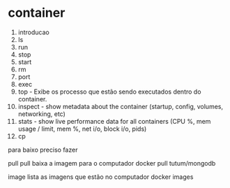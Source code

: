 # container

1. introducao
1. ls
1. run
1. stop
1. start
1. rm
1. port
1. exec
1. top - Exibe os processo que estão sendo executados dentro do container.
1. inspect - show metadata about the container (startup, config, volumes, networking, etc)
1. stats - show live performance data for all containers (CPU %, mem usage / limit, mem %, net i/o, block i/o, pids)
1. cp


para baixo preciso fazer


pull
pull baixa a imagem para o computador
docker pull tutum/mongodb

image
lista as imagens que estão no computador
docker images